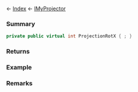 ← [Index](Api-Index) ← [IMyProjector](Sandbox.ModAPI.Ingame.IMyProjector)

### Summary

```csharp
private public virtual int ProjectionRotX { ; }
```

### Returns

### Example

### Remarks

